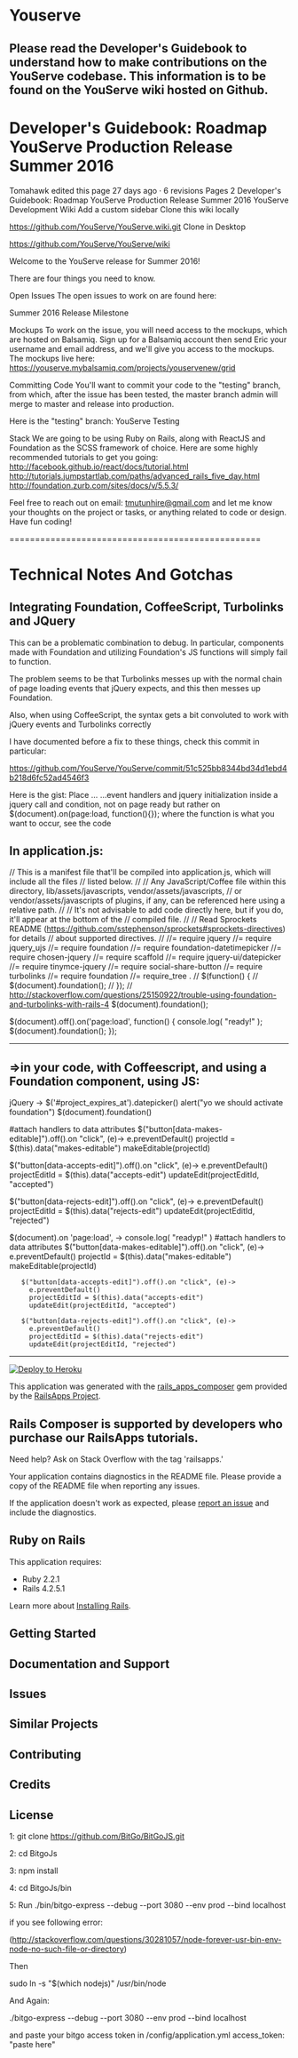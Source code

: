 Youserve
================
Please read the Developer's Guidebook to understand how to make contributions on the YouServe codebase. This information is to be found on the YouServe wiki hosted on Github.
-----------
Developer's Guidebook: Roadmap YouServe Production Release Summer 2016
========================================================================
Tomahawk edited this page 27 days ago · 6 revisions
 Pages 2
Developer's Guidebook: Roadmap YouServe Production Release Summer 2016
YouServe Development Wiki
 Add a custom sidebar
Clone this wiki locally


https://github.com/YouServe/YouServe.wiki.git
 Clone in Desktop

https://github.com/YouServe/YouServe/wiki

Welcome to the YouServe release for Summer 2016!

There are four things you need to know.

Open Issues
The open issues to work on are found here:

Summer 2016 Release Milestone

Mockups
To work on the issue, you will need access to the mockups, which are hosted on Balsamiq. Sign up for a Balsamiq account then send Eric your username and email address, and we'll give you access to the mockups. The mockups live here: https://youserve.mybalsamiq.com/projects/youservenew/grid

Committing Code
You'll want to commit your code to the "testing" branch, from which, after the issue has been tested, the master branch admin will merge to master and release into production.

Here is the "testing" branch: YouServe Testing

Stack
We are going to be using Ruby on Rails, along with ReactJS and Foundation as the SCSS framework of choice. Here are some highly recommended tutorials to get you going: http://facebook.github.io/react/docs/tutorial.html http://tutorials.jumpstartlab.com/paths/advanced_rails_five_day.html http://foundation.zurb.com/sites/docs/v/5.5.3/

Feel free to reach out on email: tmutunhire@gmail.com and let me know your thoughts on the project or tasks, or anything related to code or design. Have fun coding!

=================================================

Technical Notes And Gotchas
===========================================
Integrating Foundation, CoffeeScript, Turbolinks and JQuery
---------------------------

This can be a problematic combination to debug. In particular, components made with Foundation and utilizing Foundation's JS functions will simply fail to function.

The problem seems to be that Turbolinks messes up with the normal chain of page loading events that jQuery expects, and this then messes up Foundation.

Also, when using CoffeeScript, the syntax gets a bit convoluted to work with jQuery events and Turbolinks correctly

I have documented before a fix to these things, check this commit in particular:

https://github.com/YouServe/YouServe/commit/51c525bb8344bd34d1ebd4b218d6fc52ad4546f3

Here is the gist:
Place …
…event handlers and jquery initialization inside a jquery call and condition, not on page ready but rather on $(document).on(page:load, function(){}); where the function is what you want to occur, see the code

 In application.js:
 ----------------------------------
  // This is a manifest file that'll be compiled into application.js, which will include all the files
// listed below.
//
// Any JavaScript/Coffee file within this directory, lib/assets/javascripts, vendor/assets/javascripts,
// or vendor/assets/javascripts of plugins, if any, can be referenced here using a relative path.
//
// It's not advisable to add code directly here, but if you do, it'll appear at the bottom of the
// compiled file.
//
// Read Sprockets README (https://github.com/sstephenson/sprockets#sprockets-directives) for details
// about supported directives.
//
//= require jquery
//= require jquery_ujs
//= require foundation
//= require foundation-datetimepicker
//= require chosen-jquery
//= require scaffold
//= require jquery-ui/datepicker
//= require tinymce-jquery
//= require social-share-button
//= require turbolinks
//= require foundation
//= require_tree .
// $(function() {
//   $(document).foundation();
// });
// http://stackoverflow.com/questions/25150922/trouble-using-foundation-and-turbolinks-with-rails-4
$(document).foundation();

$(document).off().on('page:load', function() {
    console.log( "ready!" );
    $(document).foundation();
});

----------------------------
=>in your code, with Coffeescript, and using a Foundation component, using JS:
--------------------------------------------------------------------
jQuery ->
 $('#project_expires_at').datepicker()
 alert("yo we should activate foundation")
 $(document).foundation()

 #attach handlers to data attributes
 $("button[data-makes-editable]").off().on "click", (e)->
   e.preventDefault()
   projectId = $(this).data("makes-editable")
   makeEditable(projectId)

 $("button[data-accepts-edit]").off().on "click", (e)->
   e.preventDefault()
   projectEditId = $(this).data("accepts-edit")
   updateEdit(projectEditId, "accepted")

 $("button[data-rejects-edit]").off().on "click", (e)->
   e.preventDefault()
   projectEditId = $(this).data("rejects-edit")
   updateEdit(projectEditId, "rejected")

  $(document).on 'page:load', ->
       console.log( "readyp!" )
       #attach handlers to data attributes
       $("button[data-makes-editable]").off().on "click", (e)->
         e.preventDefault()
         projectId = $(this).data("makes-editable")
         makeEditable(projectId)

       $("button[data-accepts-edit]").off().on "click", (e)->
         e.preventDefault()
         projectEditId = $(this).data("accepts-edit")
         updateEdit(projectEditId, "accepted")

       $("button[data-rejects-edit]").off().on "click", (e)->
         e.preventDefault()
         projectEditId = $(this).data("rejects-edit")
         updateEdit(projectEditId, "rejected")


-------------------------
[![Deploy to Heroku](https://www.herokucdn.com/deploy/button.png)](https://heroku.com/deploy)

This application was generated with the [rails_apps_composer](https://github.com/RailsApps/rails_apps_composer) gem
provided by the [RailsApps Project](http://railsapps.github.io/).

Rails Composer is supported by developers who purchase our RailsApps tutorials.
-------------------

Need help? Ask on Stack Overflow with the tag 'railsapps.'

Your application contains diagnostics in the README file. Please provide a copy of the README file when reporting any issues.

If the application doesn't work as expected, please [report an issue](https://github.com/RailsApps/rails_apps_composer/issues)
and include the diagnostics.

Ruby on Rails
-------------

This application requires:

- Ruby 2.2.1
- Rails 4.2.5.1

Learn more about [Installing Rails](http://railsapps.github.io/installing-rails.html).

Getting Started
---------------

Documentation and Support
-------------------------

Issues
-------------

Similar Projects
----------------

Contributing
------------

Credits
-------

License
-------

1: git clone https://github.com/BitGo/BitGoJS.git

2: cd BitgoJs

3: npm install

4: cd BitgoJs/bin

5: Run  ./bin/bitgo-express --debug --port 3080 --env prod --bind localhost

if you see following error:

(http://stackoverflow.com/questions/30281057/node-forever-usr-bin-env-node-no-such-file-or-directory)

Then

sudo ln -s "$(which nodejs)" /usr/bin/node

And Again:

 ./bitgo-express --debug --port 3080 --env prod --bind localhost


 and  paste your bitgo access token in  /config/application.yml
   access_token: "paste here"
